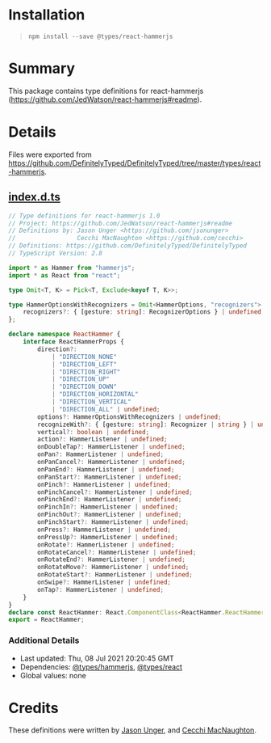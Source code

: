 # Installation
> `npm install --save @types/react-hammerjs`

# Summary
This package contains type definitions for react-hammerjs (https://github.com/JedWatson/react-hammerjs#readme).

# Details
Files were exported from https://github.com/DefinitelyTyped/DefinitelyTyped/tree/master/types/react-hammerjs.
## [index.d.ts](https://github.com/DefinitelyTyped/DefinitelyTyped/tree/master/types/react-hammerjs/index.d.ts)
````ts
// Type definitions for react-hammerjs 1.0
// Project: https://github.com/JedWatson/react-hammerjs#readme
// Definitions by: Jason Unger <https://github.com/jsonunger>
//                 Cecchi MacNaughton <https://github.com/cecchi>
// Definitions: https://github.com/DefinitelyTyped/DefinitelyTyped
// TypeScript Version: 2.8

import * as Hammer from "hammerjs";
import * as React from "react";

type Omit<T, K> = Pick<T, Exclude<keyof T, K>>;

type HammerOptionsWithRecognizers = Omit<HammerOptions, "recognizers"> & {
    recognizers?: { [gesture: string]: RecognizerOptions } | undefined;
};

declare namespace ReactHammer {
    interface ReactHammerProps {
        direction?:
            | "DIRECTION_NONE"
            | "DIRECTION_LEFT"
            | "DIRECTION_RIGHT"
            | "DIRECTION_UP"
            | "DIRECTION_DOWN"
            | "DIRECTION_HORIZONTAL"
            | "DIRECTION_VERTICAL"
            | "DIRECTION_ALL" | undefined;
        options?: HammerOptionsWithRecognizers | undefined;
        recognizeWith?: { [gesture: string]: Recognizer | string } | undefined;
        vertical?: boolean | undefined;
        action?: HammerListener | undefined;
        onDoubleTap?: HammerListener | undefined;
        onPan?: HammerListener | undefined;
        onPanCancel?: HammerListener | undefined;
        onPanEnd?: HammerListener | undefined;
        onPanStart?: HammerListener | undefined;
        onPinch?: HammerListener | undefined;
        onPinchCancel?: HammerListener | undefined;
        onPinchEnd?: HammerListener | undefined;
        onPinchIn?: HammerListener | undefined;
        onPinchOut?: HammerListener | undefined;
        onPinchStart?: HammerListener | undefined;
        onPress?: HammerListener | undefined;
        onPressUp?: HammerListener | undefined;
        onRotate?: HammerListener | undefined;
        onRotateCancel?: HammerListener | undefined;
        onRotateEnd?: HammerListener | undefined;
        onRotateMove?: HammerListener | undefined;
        onRotateStart?: HammerListener | undefined;
        onSwipe?: HammerListener | undefined;
        onTap?: HammerListener | undefined;
    }
}
declare const ReactHammer: React.ComponentClass<ReactHammer.ReactHammerProps>;
export = ReactHammer;

````

### Additional Details
 * Last updated: Thu, 08 Jul 2021 20:20:45 GMT
 * Dependencies: [@types/hammerjs](https://npmjs.com/package/@types/hammerjs), [@types/react](https://npmjs.com/package/@types/react)
 * Global values: none

# Credits
These definitions were written by [Jason Unger](https://github.com/jsonunger), and [Cecchi MacNaughton](https://github.com/cecchi).
